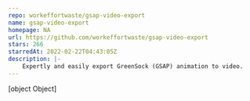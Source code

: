 ```yaml
---
repo: workeffortwaste/gsap-video-export
name: gsap-video-export
homepage: NA
url: https://github.com/workeffortwaste/gsap-video-export
stars: 266
starredAt: 2022-02-22T04:43:05Z
description: |-
    Expertly and easily export GreenSock (GSAP) animation to video.
---
```


[object Object]
